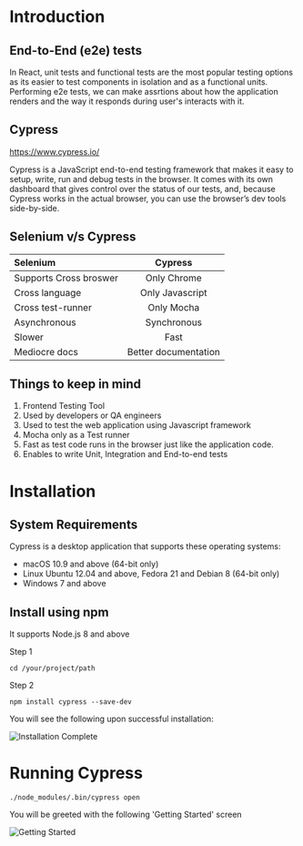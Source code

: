 # Introduction
## End-to-End (e2e) tests
In React, unit tests and functional tests are the most popular testing options as its easier to test components in isolation and as a functional units. Performing e2e tests, we can make assrtions about how the application renders and the way it responds during user's interacts with it.

## Cypress

https://www.cypress.io/

Cypress is a JavaScript end-to-end testing framework that makes it easy to setup, write, run and debug tests in the browser. It comes with its own dashboard that gives control over the status of our tests, and, because Cypress works in the actual browser, you can use the browser’s dev tools side-by-side.

## Selenium v/s Cypress
| Selenium               | Cypress              |
| :----------------------| :------------------: |
| Supports Cross broswer | Only Chrome          |
| Cross language         | Only Javascript      |
| Cross test-runner      | Only Mocha           |
| Asynchronous           | Synchronous          |
| Slower                 | Fast                 |
| Mediocre docs          | Better documentation |

## Things to keep in mind
1) Frontend Testing Tool
2) Used by developers or QA engineers
3) Used to test the web application using Javascript framework
4) Mocha only as a Test runner
5) Fast as test code runs in the browser just like the application code.
6) Enables to write Unit, Integration and End-to-end tests

# Installation
## System Requirements
Cypress is a desktop application that supports these operating systems:
- macOS 10.9 and above (64-bit only)
- Linux Ubuntu 12.04 and above, Fedora 21 and Debian 8 (64-bit only)
- Windows 7 and above

## Install using npm
It supports Node.js 8 and above

Step 1

```cd /your/project/path```

Step 2

```npm install cypress --save-dev```

You will see the following upon successful installation:

![Installation Complete](https://github.com/Nischalkhadka/cypress-starter-kit/blob/master/screenshots/Installation.png)

# Running Cypress

```./node_modules/.bin/cypress open```

You will be greeted with the following 'Getting Started' screen

![Getting Started](https://github.com/Nischalkhadka/cypress-starter-kit/blob/master/screenshots/Open_Cypress.png)


